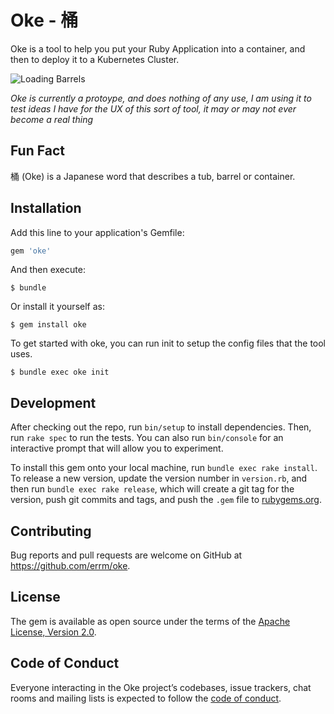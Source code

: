 # Oke - 桶

Oke is a tool to help you put your Ruby Application into a container, and then to deploy it to a Kubernetes Cluster.

![Loading Barrels](https://upload.wikimedia.org/wikipedia/commons/thumb/8/89/Stevedores_on_a_New_York_Dock_Loading_Barrels_of_Corn_Syrup_onto_a_Barge_on_the_Hudson_River%2C_ca._1912_-_NARA_-_518287.jpg/607px-Stevedores_on_a_New_York_Dock_Loading_Barrels_of_Corn_Syrup_onto_a_Barge_on_the_Hudson_River%2C_ca._1912_-_NARA_-_518287.jpg)

_Oke is currently a protoype, and does nothing of any use, I am using it to test ideas I have for the UX of this sort of tool, it may or may not ever become a real thing_

## Fun Fact

桶 (Oke) is a Japanese word that describes a tub, barrel or container.

## Installation

Add this line to your application's Gemfile:

```ruby
gem 'oke'
```

And then execute:

    $ bundle

Or install it yourself as:

    $ gem install oke

To get started with oke, you can run init to setup the config files that the tool uses.

    $ bundle exec oke init

## Development

After checking out the repo, run `bin/setup` to install dependencies. Then, run `rake spec` to run the tests. You can also run `bin/console` for an interactive prompt that will allow you to experiment.

To install this gem onto your local machine, run `bundle exec rake install`. To release a new version, update the version number in `version.rb`, and then run `bundle exec rake release`, which will create a git tag for the version, push git commits and tags, and push the `.gem` file to [rubygems.org](https://rubygems.org).

## Contributing

Bug reports and pull requests are welcome on GitHub at https://github.com/errm/oke.

## License

The gem is available as open source under the terms of the [Apache License, Version 2.0](https://opensource.org/licenses/Apache-2.0).

## Code of Conduct

Everyone interacting in the Oke project’s codebases, issue trackers, chat rooms and mailing lists is expected to follow the [code of conduct](https://github.com/errm/oke/blob/master/CODE_OF_CONDUCT.md).

